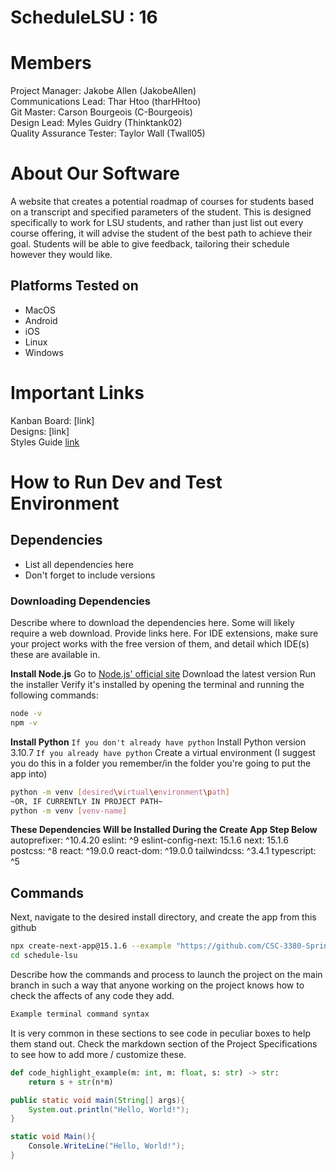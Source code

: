# ScheduleLSU : 16
# Members
Project Manager: Jakobe Allen (JakobeAllen)\
Communications Lead: Thar Htoo (tharHHtoo)\
Git Master: Carson Bourgeois (C-Bourgeois)\
Design Lead: Myles Guidry (Thinktank02)\
Quality Assurance Tester: Taylor Wall (Twall05)

# About Our Software

A website that creates a potential roadmap of courses for students based on a transcript and specified parameters of the student. This is designed specifically to work for LSU students, and rather than just list out every course offering, it will advise the student of the best path to achieve their goal. 
Students will be able to give feedback, tailoring their schedule however they would like.
## Platforms Tested on
- MacOS
- Android
- iOS
- Linux
- Windows
# Important Links
Kanban Board: [link]\
Designs: [link]\
Styles Guide [link](https://docs.google.com/document/d/1Rt3F9NFNyDTGtjTZZBeBchfzsihJFzLzBOJCiSvnrbo/edit?usp=sharing)

# How to Run Dev and Test Environment

## Dependencies
- List all dependencies here
- Don't forget to include versions
### Downloading Dependencies
Describe where to download the dependencies here. Some will likely require a web download. Provide links here. For IDE extensions, make sure your project works with the free version of them, and detail which IDE(s) these are available in. 

**Install Node.js**
Go to [Node.js' official site](https://nodejs.org/)
Download the latest version
Run the installer
Verify it's installed by opening the terminal and running the following commands:
```sh
node -v
npm -v
```	

**Install Python**
`If you don't already have python`
Install Python version 3.10.7
`If you already have python`
Create a virtual environment (I suggest you do this in a folder you remember/in the folder you're going to put the app into)
```sh
python -m venv [desired\virtual\environment\path]
~OR, IF CURRENTLY IN PROJECT PATH~
python -m venv [venv-name]
```

**These Dependencies Will be Installed During the Create App Step Below**
autoprefixer: ^10.4.20
eslint: ^9
eslint-config-next: 15.1.6
next: 15.1.6
postcss: ^8
react: ^19.0.0
react-dom: ^19.0.0
tailwindcss: ^3.4.1
typescript: ^5

## Commands

Next, navigate to the desired install directory, and create the app from this github
```sh
npx create-next-app@15.1.6 --example "https://github.com/CSC-3380-Spring-2025/Team-16" schedule-lsu
cd schedule-lsu
```



Describe how the commands and process to launch the project on the main branch in such a way that anyone working on the project knows how to check the affects of any code they add.

```sh
Example terminal command syntax
```

It is very common in these sections to see code in peculiar boxes to help them stand out. Check the markdown section of the Project Specifications to see how to add more / customize these.

```python
def code_highlight_example(m: int, m: float, s: str) -> str:
	return s + str(n*m)
```

```java
public static void main(String[] args){
	System.out.println("Hello, World!");
}
```

```c#
static void Main(){
	Console.WriteLine("Hello, World!");
}
```
